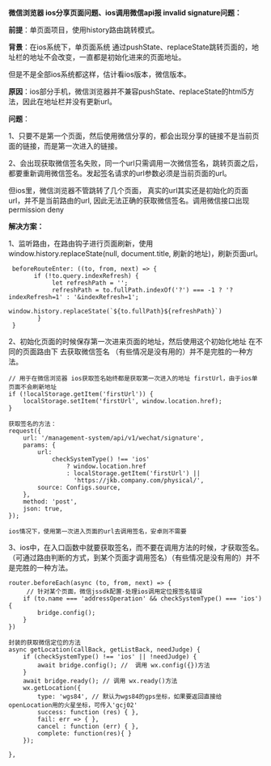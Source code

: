 **微信浏览器 ios分享页面问题、ios调用微信api报 invalid signature问题：**



**前提**：单页面项目，使用history路由跳转模式。



**背景**：在ios系统下，单页面系统 通过pushState、replaceState跳转页面的，地址栏的地址不会改变，一直都是初始化进来的页面地址。

但是不是全部ios系统都这样，估计看ios版本，微信版本。



**原因**：ios部分手机，微信浏览器并不兼容pushState、replaceState的html5方法，因此在地址栏并没有更新url。 



**问题**：

1、只要不是第一个页面，然后使用微信分享的，都会出现分享的链接不是当前页面的链接，而是第一次进入的链接。

2、会出现获取微信签名失败，同一个url只需调用一次微信签名，跳转页面之后，都要重新调用微信签名。发起签名请求的url参数必须是当前页面的url。

但ios里，微信浏览器不管跳转了几个页面， 真实的url其实还是初始化的页面url，并不是当前路由的url, 因此无法正确的获取微信签名。调用微信接口出现 permission deny



**解决方案：**

1、监听路由，在路由钩子进行页面刷新，使用window.history.replaceState(null, document.title, 刷新的地址)，刷新页面url。

```
 beforeRouteEnter: ((to, from, next) => {
       if (!to.query.indexRefresh) {
            let refreshPath = '';
            refreshPath = to.fullPath.indexOf('?') === -1 ? '?indexRefresh=1' : '&indexRefresh=1';
            window.history.replaceState(`${to.fullPath}${refreshPath}`)
        }
 }

```



2、初始化页面的时候保存第一次进来页面的地址，然后使用这个初始化地址 在不同的页面路由下 去获取微信签名 （有些情况是没有用的）并不是完胜的一种方法。

```
// 用于在微信浏览器 ios获取签名始终都是获取第一次进入的地址 firstUrl，由于ios单页面不会刷新地址
if (!localStorage.getItem('firstUrl')) {
    localStorage.setItem('firstUrl', window.location.href);
}

获取签名的方法：
request({
    url: '/management-system/api/v1/wechat/signature',
    params: {
        url:
            checkSystemType() !== 'ios'
                ? window.location.href
                : localStorage.getItem('firstUrl') ||
                  'https://jkb.company.com/physical/',
        source: Configs.source,
    },
    method: 'post',
    json: true,
});

ios情况下，使用第一次进入页面的url去调用签名，安卓则不需要
```



3、ios中，在入口函数中就要获取签名，而不要在调用方法的时候，才获取签名。（可通过路由判断的方式，到某个页面才调用签名）（有些情况是没有用的）并不是完胜的一种方法。

```
router.beforeEach(async (to, from, next) => {
	 // 针对某个页面，微信jssdk配置-处理ios调用定位报签名错误
    if (to.name === 'addressOperation' && checkSystemType() === 'ios') {
        bridge.config();
    }
})

封装的获取微信定位的方法
async getLocation(callBack, getListBack, needJudge) {
    if (checkSystemType() !== 'ios' || !needJudge) {
        await bridge.config(); //  调用 wx.config({})方法
    }
    await bridge.ready(); // 调用 wx.ready()方法
    wx.getLocation({
        type: 'wgs84', // 默认为wgs84的gps坐标，如果要返回直接给openLocation用的火星坐标，可传入'gcj02'
        success: function (res) { },
        fail: err => { },
        cancel : function (err) { },
        complete: function(res){ }
    });

},
```



